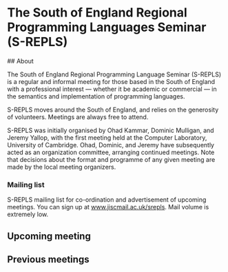 # The South of England Regional Programming Languages Seminar (S-REPLS)

## About

The South of England Regional Programming Language Seminar (S-REPLS) is a
regular and informal meeting for those based in the South of England with a
professional interest &mdash; whether it be academic or commercial &mdash; in
the semantics and implementation of programming languages.

S-REPLS moves around the South of England, and relies on the generosity of
volunteers.  Meetings are always free to attend.

S-REPLS was initially organised by Ohad Kammar, Dominic Mulligan, and Jeremy
Yallop, with the first meeting held at the Computer Laboratory, University of
Cambridge.  Ohad, Dominic, and Jeremy have subsequently acted as an organization
committee, arranging continued meetings.  Note that decisions about the format
and programme of any given meeting are made by the local meeting organizers.

### Mailing list

S-REPLS mailing list for co-ordination and advertisement of upcoming meetings.
You can sign up at www.jiscmail.ac.uk/srepls.  Mail volume is extremely low.

## Upcoming meeting

## Previous meetings

